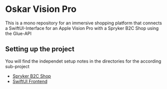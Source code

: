 # Oskar Vision Pro

This is a mono repository for an immersive shopping platform that connects a SwiftUI-Interface for an Apple Vision Pro with a Spryker B2C Shop using the Glue-API

## Setting up the project

You will find the independet setup notes in the directories for the according sub-project

- [Spryker B2C Shop](./spyker/README.md)
- [SwiftUI Frontend](./OskarVisionPro/README.md)
